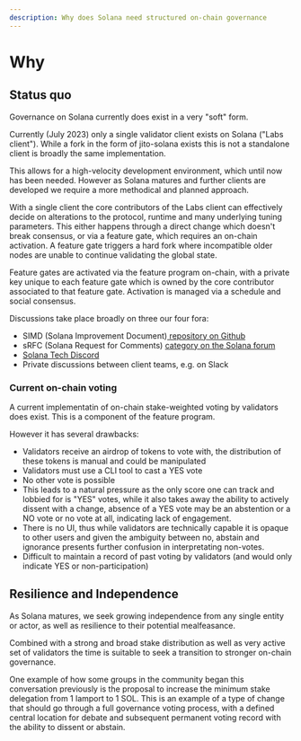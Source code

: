 ```yaml
---
description: Why does Solana need structured on-chain governance
---
```


# Why



## Status quo

Governance on Solana currently does exist in a very "soft" form.&#x20;

Currently (July 2023) only a single validator client exists on Solana ("Labs client"). While a fork in the form of jito-solana exists this is not a standalone client is broadly the same implementation.&#x20;

This allows for a high-velocity development environment, which until now has been needed. However as Solana matures and further clients are developed we require a more methodical and planned approach.

With a single client the core contributors of the Labs client can effectively decide on alterations to the protocol, runtime and many underlying tuning parameters. This either happens through a direct change which doesn't break consensus, or via a feature gate, which requires an on-chain activation. A feature gate triggers a hard fork where incompatible older nodes are unable to continue validating the global state.&#x20;

Feature gates are activated via the feature program on-chain, with a private key unique to each feature gate which is owned by the core contributor associated to that feature gate. Activation is managed via a schedule and social consensus.

Discussions take place broadly on three our four fora:

* SIMD (Solana Improvement Document)[ repository on Github](https://github.com/solana-foundation/solana-improvement-documents)
* sRFC (Solana Request for Comments) [category on the Solana forum](https://forum.solana.com/c/srfc/6)
* [Solana Tech Discord](https://discord.gg/7pRD5v3MdU)
* Private discussions between client teams, e.g. on Slack

### Current on-chain voting

A current implementatin of on-chain stake-weighted voting by validators does exist. This is a component of the feature program.

However it has several drawbacks:

* Validators receive an airdrop of tokens to vote with, the distribution of these tokens is manual and could be manipulated
* Validators must use a CLI tool to cast a YES vote
* No other vote is possible
* This leads to a natural pressure as the only score one can track and lobbied for is "YES" votes, while it also takes away the ability to actively dissent with a change, absence of a YES vote may be an abstention or a NO vote or no vote at all, indicating lack of engagement.
* There is no UI, thus while validators are technically capable it is opaque to other users and given the ambiguity between no, abstain and ignorance presents further confusion in interpretating non-votes.
* Difficult to maintain a record of past voting by validators (and would only indicate YES or non-participation)



## Resilience and Independence

As Solana matures, we seek growing independence from any single entity or actor, as well as resilience to their potential mealfeasance.

Combined with a strong and broad stake distribution as well as very active set of validators the time is suitable to seek a transition to stronger on-chain governance.&#x20;

One example of how some groups in the community began this conversation previously is the proposal to increase the minimum stake delegation from 1 lamport to 1 SOL. This is an example of a type of change that should go through a full governance voting process, with a defined central location for debate and subsequent permanent voting record with the ability to dissent or abstain.
